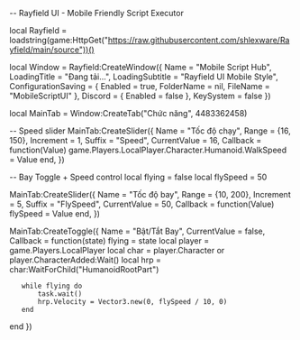 -- Rayfield UI - Mobile Friendly Script Executor

local Rayfield = loadstring(game:HttpGet("https://raw.githubusercontent.com/shlexware/Rayfield/main/source"))()

local Window = Rayfield:CreateWindow({
   Name = "Mobile Script Hub",
   LoadingTitle = "Đang tải...",
   LoadingSubtitle = "Rayfield UI Mobile Style",
   ConfigurationSaving = {
      Enabled = true,
      FolderName = nil,
      FileName = "MobileScriptUI"
   },
   Discord = {
      Enabled = false
   },
   KeySystem = false
})

local MainTab = Window:CreateTab("Chức năng", 4483362458)

-- Speed slider
MainTab:CreateSlider({
   Name = "Tốc độ chạy",
   Range = {16, 150},
   Increment = 1,
   Suffix = "Speed",
   CurrentValue = 16,
   Callback = function(Value)
       game.Players.LocalPlayer.Character.Humanoid.WalkSpeed = Value
   end,
})

-- Bay Toggle + Speed control
local flying = false
local flySpeed = 50

MainTab:CreateSlider({
   Name = "Tốc độ bay",
   Range = {10, 200},
   Increment = 5,
   Suffix = "FlySpeed",
   CurrentValue = 50,
   Callback = function(Value)
       flySpeed = Value
   end,
})

MainTab:CreateToggle({
   Name = "Bật/Tắt Bay",
   CurrentValue = false,
   Callback = function(state)
       flying = state
       local player = game.Players.LocalPlayer
       local char = player.Character or player.CharacterAdded:Wait()
       local hrp = char:WaitForChild("HumanoidRootPart")

       while flying do
           task.wait()
           hrp.Velocity = Vector3.new(0, flySpeed / 10, 0)
       end
   end
})

